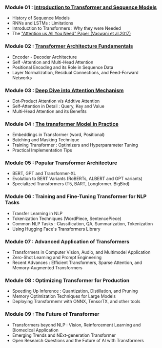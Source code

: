 ### Module 01 : [Introduction to Transformer and Sequence Models](https://github.com/SHIVAMAMBAH/Transformer/tree/main/Module%2001)
- History of Sequence Models
- RNNs and LSTMs : Limitations
- Introduction to Transformers : Why they were Needed
- The ["Attention us All You Need" Paper (Vaswani et al.2017)](https://arxiv.org/pdf/1706.03762)
### Module 02 : [Transformer Architecture Fundamentals](https://github.com/SHIVAMAMBAH/Transformer/tree/main/Module%2002)
- Encoder - Decoder Architecture
- Self -Attention and Multi-Head Attention
- Positional Encoding and its Role in Sequence Data
- Layer Normalization, Residual Connections, and Feed-Forward Networks
### Module 03 : [Deep Dive into Attention Mechanism](https://github.com/SHIVAMAMBAH/Transformer/tree/main/Module%2003)
- Dot-Product Attention v/s Addtive Attention
- Self-Attention in Detail : Query, Key and Value
- Multi-Head Attention and its Benefits
### Module 04 : [The transformer Model in Practice](https://github.com/SHIVAMAMBAH/Transformer/tree/main/Module%2004)
- Embeddings in Transformer (word, Positional)
- Batching and Masking Technique
- Training Transformer :  Optimizers and Hyperparameter Tuning
- Practical Implementation Tips
### Module 05 : Popular Transformer Architecture
- BERT, GPT and Transformer-XL
- Evolution to BERT Variants (RoBERTs, ALBERT and GPT variants)
- Specialized Transformers (T5, BART, Longformer. BigBird)
### Module 06 : Training and Fine-Tuning Transformer for NLP Tasks
- Transfer Learning in NLP
- Tokenization Techniques (WordPiece, SentencePiece)
- Common NLP Tasks : Classification, QA, Summarization, Tokenization
- Using Hugging Face's Transformers Library
### Module 07 : Advanced Application of Transformers
- Transformers in Computer Vision, Audio, and Multimodel Application
- Zero-Shot Learning and Prompt Engineering
- Recent Advances : Efficient Transformers, Sparse Attention, and Memory-Augmented Transformers
### Module 08 : Optimizing Transformer for Production
- Speeding Up Inference : Quantization, Distillation, and Pruning
- Memory Optimization Techniques for Large Models
- Deploying Transformemr with ONNX, TensorTX, and other tools
### Module 09 : The Future of Transformer
- Transformers beyond NLP : Vision, Reinforcement Learning and Biomedical Application
- Emerging Trends and NExt-generation Transformer
- Open Research Questions and the Future of AI with Transformers
